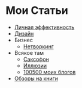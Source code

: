 # Мои Статьи

- [Личная эффективность](https://github.com/polyakovin/articles/blob/master/personalPerformance)
- [Дизайн](https://github.com/polyakovin/articles/blob/master/design/)
- Бизнес
  - [Нетворкинг](https://github.com/polyakovin/articles/blob/master/business/65%20главных%20мыслей%20из%20книги%20«Никогда%20не%20ешьте%20в%20одиночку»%20Кейта%20Феррацци.md)
- Всякое там
  - [Саксофон](https://github.com/polyakovin/articles/blob/master/random/sax.md)
  - [Иллюзии](https://github.com/polyakovin/articles/blob/master/random/illusions.md)
  - [100500 моих блогов](https://github.com/polyakovin/articles/blob/master/random/blogging.md)
- [Обзоры на книги](https://github.com/polyakovin/articles/tree/master/books)
